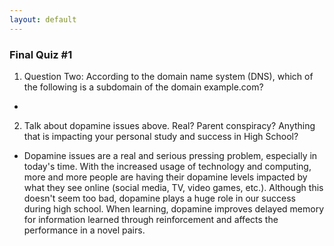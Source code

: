 ```yaml
---
layout: default
---
```


### Final Quiz #1
1. Question Two: According to the domain name system (DNS), which of the following is a subdomain of the domain example.com?
* 
2. Talk about dopamine issues above. Real? Parent conspiracy? Anything that is impacting your personal study and success in High School?
* Dopamine issues are a real and serious pressing problem, especially in today's time. With the increased usage of technology and computing, more and more people are having their dopamine levels impacted by what they see online (social media, TV, video games, etc.). Although this doesn't seem too bad, dopamine plays a huge role in our success during high school. When learning, dopamine improves delayed memory for information learned through reinforcement and affects the performance in a novel pairs.
